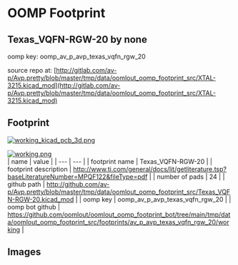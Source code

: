 # OOMP Footprint  
## Texas_VQFN-RGW-20  by none  
  
oomp key: oomp_av_p_avp_texas_vqfn_rgw_20  
  
source repo at: [http://gitlab.com/av-p/Avp.pretty/blob/master/tmp/data/oomlout_oomp_footprint_src/XTAL-3215.kicad_mod](http://gitlab.com/av-p/Avp.pretty/blob/master/tmp/data/oomlout_oomp_footprint_src/XTAL-3215.kicad_mod)  
## Footprint  
  
[![working_kicad_pcb_3d.png](working_kicad_pcb_3d_600.png)](working_kicad_pcb_3d.png)  
  
[![working.png](working_600.png)](working.png)  
| name | value | 
| --- | --- | 
| footprint name | Texas_VQFN-RGW-20 | 
| footprint description | http://www.ti.com/general/docs/lit/getliterature.tsp?baseLiteratureNumber=MPQF122&fileType=pdf | 
| number of pads | 24 | 
| github path | http://github.com/av-p/Avp.pretty/blob/master/tmp/data/oomlout_oomp_footprint_src/Texas_VQFN-RGW-20.kicad_mod | 
| oomp key | oomp_av_p_avp_texas_vqfn_rgw_20 | 
| oomp bot github | https://github.com/oomlout/oomlout_oomp_footprint_bot/tree/main/tmp/data/oomlout_oomp_footprint_src/footprints/av_p_avp_texas_vqfn_rgw_20/working | 
## Images  
